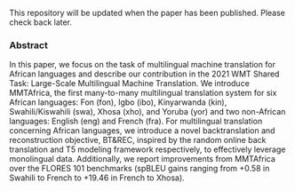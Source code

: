 This repository will be updated when the paper has been published. Please check back later.

### Abstract
In this paper, we focus on the task of multilingual machine translation for African languages and describe our contribution in the 2021 WMT Shared Task: Large-Scale Multilingual Machine Translation. We introduce MMTAfrica, the first many-to-many multilingual translation system for six African languages: Fon (fon), Igbo (ibo), Kinyarwanda (kin), Swahili/Kiswahili (swa), Xhosa (xho), and Yoruba (yor) and two non-African languages: English (eng) and French (fra). For multilingual translation concerning African languages, we introduce a novel backtranslation and reconstruction objective, BT\&REC, inspired by the random online back translation and T5 modeling framework respectively, to effectively leverage monolingual data. Additionally, we report improvements from MMTAfrica over the FLORES 101 benchmarks (spBLEU gains ranging from +0.58 in Swahili to French to +19.46 in French to Xhosa).
